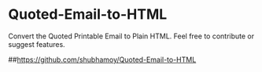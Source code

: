 # Quoted-Email-to-HTML
Convert the Quoted Printable Email to Plain HTML. Feel free to contribute or suggest features.

##https://github.com/shubhamoy/Quoted-Email-to-HTML

